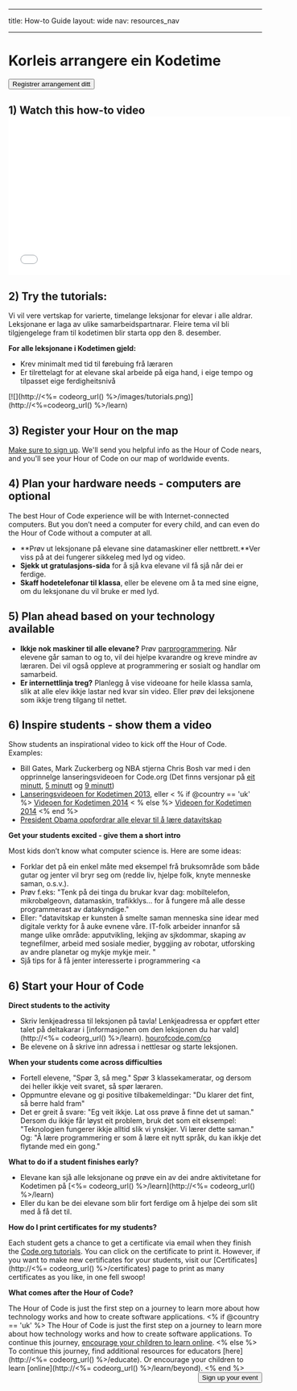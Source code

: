 * * *

title: How-to Guide layout: wide nav: resources_nav

* * *

<div class="row">
  <h1 class="col-sm-6">
    Korleis arrangere ein Kodetime
  </h1>
  
  <div class="col-sm-6 button-container centered">
    <a href="<%= hoc_uri('/#join') %>"><button class="signup-button">Registrer arrangement ditt</button></a>
  </div>
</div>

## 1) Watch this how-to video <iframe width="560" height="315" src="//www.youtube.com/embed/tQeSke4hIds" frameborder="0" allowfullscreen></iframe>
## 2) Try the tutorials:

Vi vil vere vertskap for varierte, timelange leksjonar for elevar i alle aldrar. Leksjonane er laga av ulike samarbeidspartnarar. Fleire tema vil bli tilgjengelege fram til kodetimen blir starta opp den 8. desember.

**For alle leksjonane i Kodetimen gjeld:**

  * Krev minimalt med tid til førebuing frå læraren
  * Er tilrettelagt for at elevane skal arbeide på eiga hand, i eige tempo og tilpasset eige ferdigheitsnivå

[![](http://<%= codeorg_url() %>/images/tutorials.png)](http://<%=codeorg_url() %>/learn)

## 3) Register your Hour on the map

[Make sure to sign up](<%= hoc_uri('/') %>). We'll send you helpful info as the Hour of Code nears, and you'll see your Hour of Code on our map of worldwide events.

## 4) Plan your hardware needs - computers are optional

The best Hour of Code experience will be with Internet-connected computers. But you don’t need a computer for every child, and can even do the Hour of Code without a computer at all.

  * **Prøv ut leksjonane på elevane sine datamaskiner eller nettbrett.**Ver viss på at dei fungerer sikkeleg med lyd og video.
  * **Sjekk ut gratulasjons-sida** for å sjå kva elevane vil få sjå når dei er ferdige. 
  * **Skaff hodetelefonar til klassa**, eller be elevene om å ta med sine eigne, om du leksjonane du vil bruke er med lyd.

## 5) Plan ahead based on your technology available

  * **Ikkje nok maskiner til alle elevane?** Prøv [parprogrammering](http://www.ncwit.org/resources/pair-programming-box-power-collaborative-learning). Når elevene går saman to og to, vil dei hjelpe kvarandre og kreve mindre av læraren. Dei vil også oppleve at programmering er sosialt og handlar om samarbeid.
  * **Er internettlinja treg?** Planlegg å vise videoane for heile klassa samla, slik at alle elev ikkje lastar ned kvar sin video. Eller prøv dei leksjonene som ikkje treng tilgang til nettet.

## 6) Inspire students - show them a video

Show students an inspirational video to kick off the Hour of Code. Examples:

  * Bill Gates, Mark Zuckerberg og NBA stjerna Chris Bosh var med i den opprinnelge lanseringsvideoen for Code.org (Det finns versjonar på [eit minutt](https://www.youtube.com/watch?v=qYZF6oIZtfc), [5 minutt](https://www.youtube.com/watch?v=nKIu9yen5nc) og [9 minutt](https://www.youtube.com/watch?v=dU1xS07N-FA))
  * [Lanseringsvideoen for Kodetimen 2013](https://www.youtube.com/watch?v=FC5FbmsH4fw), eller < % if @country == 'uk' %> [Videoen for Kodetimen 2014](https://www.youtube.com/watch?v=96B5-JGA9EQ) < % else %> [Videoen for Kodetimen 2014](https://www.youtube.com/watch?v=rH7AjDMz_dc&index=2&list=PLzdnOPI1iJNe1WmdkMG-Ca8cLQpdEAL7Q) <% end %>
  * [President Obama oppfordrar alle elevar til å lære datavitskap](https://www.youtube.com/watch?v=6XvmhE1J9PY)

**Get your students excited - give them a short intro**

Most kids don’t know what computer science is. Here are some ideas:

  * Forklar det på ein enkel måte med eksempel frå bruksområde som både gutar og jenter vil bryr seg om (redde liv, hjelpe folk, knyte menneske saman, o.s.v.).
  * Prøv f.eks: "Tenk på dei tinga du brukar kvar dag: mobiltelefon, mikrobølgeovn, datamaskin, trafikklys... for å fungere må alle desse programmerast av datakyndige."
  * Eller: "datavitskap er kunsten å smelte saman menneska sine idear med digitale verkty for å auke evnene våre. IT-folk arbeider innanfor så mange ulike område: apputvikling, lekjing av sjkdommar, skaping av tegnefilmer, arbeid med sosiale medier, byggjing av robotar, utforsking av andre planetar og mykje mykje meir. "
  * Sjå tips for å få jenter interesserte i programmering <a

## 6) Start your Hour of Code

**Direct students to the activity**

  * Skriv lenkjeadressa til leksjonen på tavla! Lenkjeadressa er oppført etter talet på deltakarar i [informasjonen om den leksjonen du har vald](http://<%= codeorg_url() %>/learn). [hourofcode.com/co](http://hourofcode.com/co)
  * Be elevene on å skrive inn adressa i nettlesar og starte leksjonen.

**When your students come across difficulties**

  * Fortell elevene, "Spør 3, så meg." Spør 3 klassekameratar, og dersom dei heller ikkje veit svaret, så spør læraren.
  * Oppmuntre elevane og gi positive tilbakemeldingar: "Du klarer det fint, så berre hald fram"
  * Det er greit å svare: "Eg veit ikkje. Lat oss prøve å finne det ut saman." Dersom du ikkje får løyst eit problem, bruk det som eit eksempel: "Teknologien fungerer ikkje alltid slik vi ynskjer. Vi lærer dette saman." Og: "Å lære programmering er som å lære eit nytt språk, du kan ikkje det flytande med ein gong."

**What to do if a student finishes early?**

  * Elevane kan sjå alle leksjonane og prøve ein av dei andre aktivitetane for Kodetimen på [<%= codeorg_url() %>/learn](http://<%= codeorg_url() %>/learn)
  * Eller du kan be dei elevane som blir fort ferdige om å hjelpe dei som slit med å få det til.

**How do I print certificates for my students?**

Each student gets a chance to get a certificate via email when they finish the [Code.org tutorials](http://studio.code.org). You can click on the certificate to print it. However, if you want to make new certificates for your students, visit our [Certificates](http://<%= codeorg_url() %>/certificates) page to print as many certificates as you like, in one fell swoop!

**What comes after the Hour of Code?**

The Hour of Code is just the first step on a journey to learn more about how technology works and how to create software applications. <% if @country == 'uk' %> The Hour of Code is just the first step on a journey to learn more about how technology works and how to create software applications. To continue this journey, [encourage your children to learn online](http://uk.code.org/learn/beyond). <% else %> To continue this journey, find additional resources for educators [here](http://<%= codeorg_url() %>/educate). Or encourage your children to learn [online](http://<%= codeorg_url() %>/learn/beyond). <% end %> <a style="display: block" href="<%= hoc_uri('/#join') %>"><button style="float: right;">Sign up your event</button></a>